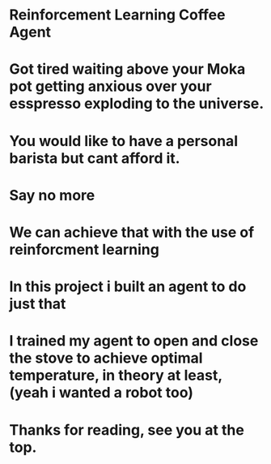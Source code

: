 # Reinforcement Learning Coffee Agent

# Got tired waiting above your Moka pot getting anxious over your esspresso exploding to the universe.
# You would like to have a personal barista but cant afford it.

# Say no more

# We can achieve that with the use of reinforcment learning

# In this project i built an agent to do just that

# I trained my agent to open and close the stove to achieve optimal temperature, in theory at least, (yeah i wanted a robot too)

# Thanks for reading, see you at the top.

